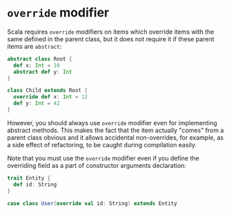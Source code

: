 # `override` modifier

Scala requires `override` modifiers on items which override items with the same defined in the parent class, but it does not require it if these parent items are `abstract`:

```scala
abstract class Root {
  def x: Int = 10
  abstract def y: Int
}

class Child extends Root {
  override def x: Int = 12
  def y: Int = 42
}
```

However, you should always use `override` modifier even for implementing abstract methods. This makes the fact that the item actually "comes" from a parent class obvious and it allows accidental non-overrides, for example, as a side effect of refactoring, to be caught during compilation easily.

Note that you must use the `override` modifier even if you define the overriding field as a part of constructor arguments declaration:

```scala
trait Entity {
  def id: String
}

case class User(override val id: String) extends Entity
```


